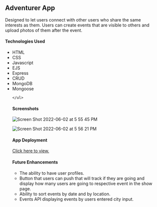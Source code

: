<h2>Adventurer App</h2>
Designed to let users connect with other users who share the same interests as them. Users can create events that are visible to others and upload photos of them after the event. 

<h4>Technologies Used</h4>

  <ul>
    <li>HTML</li>
    <li>CSS</li>
    <li>Javascript</li>
    <li>EJS</li>
    <li>Express</li>
    <li>CRUD</li>
    <li>MongoDB</li>
    <li>Mongoose</li>
  
    </ul>
   
  <h4>Screenshots</h4>
  
![Screen Shot 2022-06-02 at 5 55 45 PM](https://user-images.githubusercontent.com/103898057/171751470-55e39b04-a562-416f-aaa7-a43e6f94029f.png)

![Screen Shot 2022-06-02 at 5 56 21 PM](https://user-images.githubusercontent.com/103898057/171751476-4a7d2e9d-4d99-4577-9617-c7462a9b4f75.png)

  
  
  
  
  
  <h4>App Deployment</h4>
<a href="https://eventadventure.herokuapp.com/">Click here to view.</a>
  
  
  <h4>Future Enhancements</h4>
  
  <ul>
    <li>The ability to have user profiles.</li>
    <li>Button that users can push that will track if they are going and display how many users are going to respective event in the show page.</li>
    <li>Ability to sort events by date and by location.</li>
    <li>Events API displaying events by users entered city input.</li>
    
 
    
  
  
    
